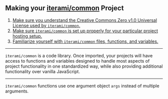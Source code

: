Making your [iterami/common](https://github.com/iterami/Documentation.htm/blob/gh-pages/common/README.md) Project
-----------------------------------------------------------------------------------------------------------------

1. [Make sure you understand the Creative Commons Zero v1.0 Universal License used by `iterami/common`.](https://github.com/iterami/common/blob/gh-pages/LICENSE.md)
2. [Make sure `iterami/common` is set up properly for your particular project hosting setup.](https://github.com/iterami/Documentation.htm/blob/gh-pages/common/guides/fork.md)
3. [Familiarize yourself with `iterami/common` files, functions, and variables.](https://github.com/iterami/Documentation.htm/blob/gh-pages/common/files/README.md)

---

`iterami/common` is a code library. Once imported, your projects will have access to functions and variables designed to handle most aspects of project functionality in one standardized way, while also providing additional functionality over vanilla JavaScript.

---

`iterami/common` functions use one argument object `args` instead of multiple arguments.
